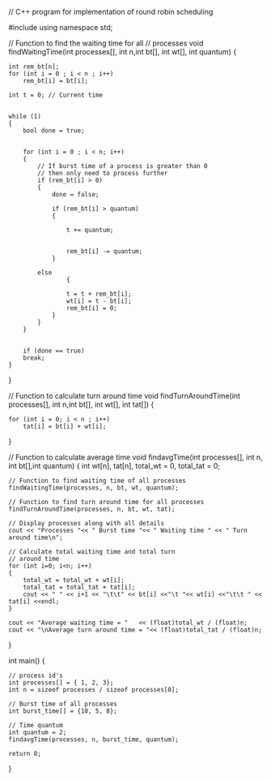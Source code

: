 // C++ program for implementation of round robin scheduling

#include<iostream>
using namespace std;

// Function to find the waiting time for all
// processes
void findWaitingTime(int processes[], int n,int bt[], int wt[], int quantum)
{
	
	int rem_bt[n];
	for (int i = 0 ; i < n ; i++)
		rem_bt[i] = bt[i];

	int t = 0; // Current time

	
	while (1)
	{
		bool done = true;

		
		for (int i = 0 ; i < n; i++)
		{
			// If burst time of a process is greater than 0
			// then only need to process further
			if (rem_bt[i] > 0)
			{
				done = false; 

				if (rem_bt[i] > quantum)
				{
					
					t += quantum;

					
					rem_bt[i] -= quantum;
				}

			else
					{
					
					t = t + rem_bt[i];
					wt[i] = t - bt[i];
					rem_bt[i] = 0;
				}
			}
		}


		if (done == true)
		break;
	}
}

// Function to calculate turn around time
void findTurnAroundTime(int processes[], int n,int bt[], int wt[], int tat[])
{

	for (int i = 0; i < n ; i++)
		tat[i] = bt[i] + wt[i];
}

// Function to calculate average time
void findavgTime(int processes[], int n, int bt[],int quantum)
{
	int wt[n], tat[n], total_wt = 0, total_tat = 0;

	// Function to find waiting time of all processes
	findWaitingTime(processes, n, bt, wt, quantum);

	// Function to find turn around time for all processes
	findTurnAroundTime(processes, n, bt, wt, tat);

	// Display processes along with all details
	cout << "Processes "<< " Burst time "<< " Waiting time " << " Turn around time\n";

	// Calculate total waiting time and total turn
	// around time
	for (int i=0; i<n; i++)
	{
		total_wt = total_wt + wt[i];
		total_tat = total_tat + tat[i];
		cout << " " << i+1 << "\t\t" << bt[i] <<"\t "<< wt[i] <<"\t\t " << tat[i] <<endl;
	}

	cout << "Average waiting time = "	<< (float)total_wt / (float)n;
	cout << "\nAverage turn around time = "<< (float)total_tat / (float)n;
}

int main()
{

	// process id's
	int processes[] = { 1, 2, 3};
	int n = sizeof processes / sizeof processes[0];

	// Burst time of all processes
	int burst_time[] = {10, 5, 8};

	// Time quantum
	int quantum = 2;
	findavgTime(processes, n, burst_time, quantum);

	return 0;
}
